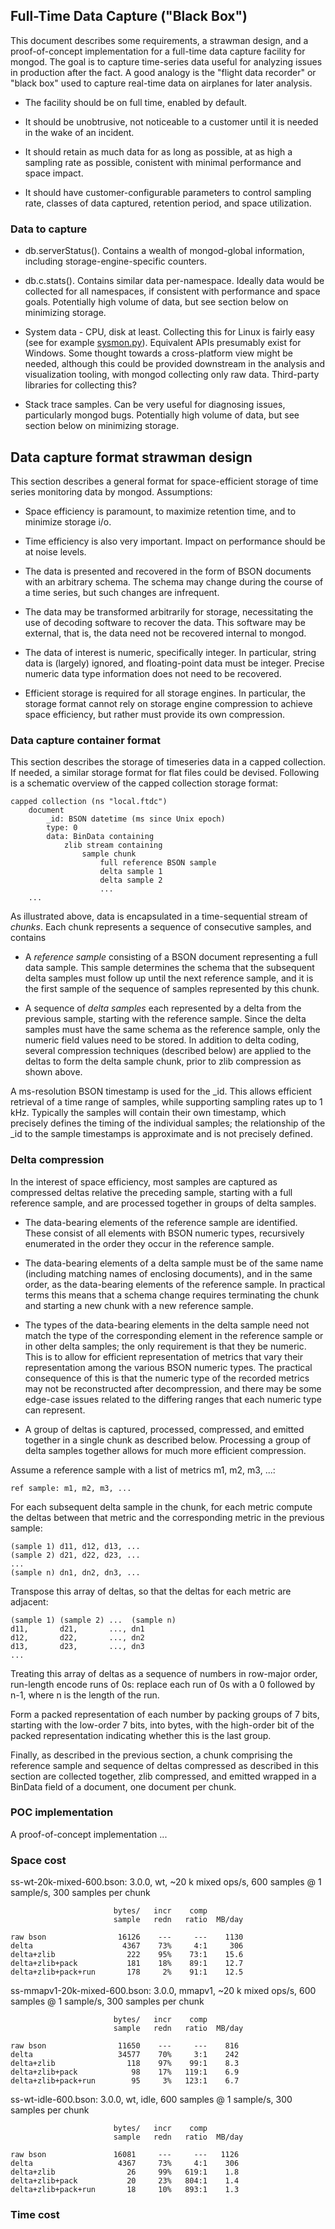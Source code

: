 ## Full-Time Data Capture ("Black Box")

This document describes some requirements, a strawman design, and a
proof-of-concept implementation for a full-time data capture facility
for mongod. The goal is to capture time-series data useful for
analyzing issues in production after the fact. A good analogy is the
"flight data recorder" or "black box" used to capture real-time data
on airplanes for later analysis.

* The facility should be on full time, enabled by default.

* It should be unobtrusive, not noticeable to a customer until it is
  needed in the wake of an incident.

* It should retain as much data for as long as possible, at as high a
  sampling rate as possible, conistent with minimal performance and
  space impact.

* It should have customer-configurable parameters to control sampling
  rate, classes of data captured, retention period, and space
  utilization.


### Data to capture

* db.serverStatus(). Contains a wealth of mongod-global information,
  including storage-engine-specific counters.

* db.c.stats(). Contains similar data per-namespace. Ideally data
  would be collected for all namespaces, if consistent with
  performance and space goals. Potentially high volume of data, but
  see section below on minimizing storage.

* System data - CPU, disk at least. Collecting this for Linux is
  fairly easy (see for example
  [sysmon.py](../timeseries/sysmon.py)). Equivalent APIs presumably
  exist for Windows. Some thought towards a cross-platform view might
  be needed, although this could be provided downstream in the
  analysis and visualization tooling, with mongod collecting only raw
  data. Third-party libraries for collecting this?

* Stack trace samples. Can be very useful for diagnosing issues,
  particularly mongod bugs. Potentially high volume of data, but see
  section below on minimizing storage.

## Data capture format strawman design

This section describes a general format for space-efficient storage of
time series monitoring data by mongod. Assumptions:

* Space efficiency is paramount, to maximize retention time, and to
  minimize storage i/o.

* Time efficiency is also very important. Impact on performance should
  be at noise levels.

* The data is presented and recovered in the form of BSON documents
  with an arbitrary schema. The schema may change during the course of
  a time series, but such changes are infrequent.

* The data may be transformed arbitrarily for storage, necessitating
  the use of decoding software to recover the data. This software may
  be external, that is, the data need not be recovered internal to
  mongod.

* The data of interest is numeric, specifically integer. In
  particular, string data is (largely) ignored, and floating-point
  data must be integer. Precise numeric data type information does not
  need to be recovered.

* Efficient storage is required for all storage engines. In
  particular, the storage format cannot rely on storage engine
  compression to achieve space efficiency, but rather must provide its
  own compression.


### Data capture container format

This section describes the storage of timeseries data in a capped
collection. If needed, a similar storage format for flat files could
be devised. Following is a schematic overview of the capped collection
storage format:

    capped collection (ns "local.ftdc")
        document
            _id: BSON datetime (ms since Unix epoch)
            type: 0
            data: BinData containing
                zlib stream containing
                    sample chunk
                        full reference BSON sample
                        delta sample 1
                        delta sample 2
                        ...
        ...

As illustrated above, data is encapsulated in a time-sequential stream
of *chunks*. Each chunk represents a sequence of consecutive samples,
and contains

* A *reference sample* consisting of a BSON document representing a
  full data sample. This sample determines the schema that the
  subsequent delta samples must follow up until the next reference
  sample, and it is the first sample of the sequence of samples
  represented by this chunk.

* A sequence of *delta samples* each represented by a delta from the
  previous sample, starting with the reference sample. Since the delta
  samples must have the same schema as the reference sample, only the
  numeric field values need to be stored. In addition to delta coding,
  several compression techniques (described below) are applied to the
  deltas to form the delta sample chunk, prior to zlib compression as
  shown above.

A ms-resolution BSON timestamp is used for the _id. This allows
efficient retrieval of a time range of samples, while supporting
sampling rates up to 1 kHz. Typically the samples will contain their
own timestamp, which precisely defines the timing of the individual
samples; the relationship of the _id to the sample timestamps is
approximate and is not precisely defined.

### Delta compression

In the interest of space efficiency, most samples are captured as
compressed deltas relative the preceding sample, starting with a full
reference sample, and are processed together in groups of delta
samples.

* The data-bearing elements of the reference sample are
  identified. These consist of all elements with BSON numeric types,
  recursively enumerated in the order they occur in the reference
  sample.

* The data-bearing elements of a delta sample must be of the same name
  (including matching names of enclosing documents), and in the same
  order, as the data-bearing elements of the reference sample. In
  practical terms this means that a schema change requires terminating
  the chunk and starting a new chunk with a new reference sample.

* The types of the data-bearing elements in the delta sample need not
  match the type of the corresponding element in the reference sample
  or in other delta samples; the only requirement is that they be
  numeric. This is to allow for efficient representation of metrics
  that vary their representation among the various BSON numeric
  types. The practical consequence of this is that the numeric type of
  the recorded metrics may not be reconstructed after decompression,
  and there may be some edge-case issues related to the differing
  ranges that each numeric type can represent.

* A group of deltas is captured, processed, compressed, and emitted
  together in a single chunk as described below. Processing a group of
  delta samples together allows for much more efficient compression.

Assume a reference sample with a list of metrics m1, m2, m3, ...:

    ref sample: m1, m2, m3, ...

For each subsequent delta sample in the chunk, for each metric compute
the deltas between that metric and the corresponding metric in the
previous sample:

    (sample 1) d11, d12, d13, ...
    (sample 2) d21, d22, d23, ...
    ...
    (sample n) dn1, dn2, dn3, ...

Transpose this array of deltas, so that the deltas for each metric are
adjacent:

    (sample 1) (sample 2) ...  (sample n)
    d11,       d21,       ..., dn1
    d12,       d22,       ..., dn2
    d13,       d23,       ..., dn3
    ...

Treating this array of deltas as a sequence of numbers in row-major
order, run-length encode runs of 0s: replace each run of 0s with a 0
followed by n-1, where n is the length of the run.

Form a packed representation of each number by packing groups of 7
bits, starting with the low-order 7 bits, into bytes, with the
high-order bit of the packed representation indicating whether this is
the last group.

Finally, as described in the previous section, a chunk comprising the
reference sample and sequence of deltas compressed as described in
this section are collected together, zlib compressed, and emitted
wrapped in a BinData field of a document, one document per chunk.


### POC implementation

A proof-of-concept implementation ...


### Space cost

ss-wt-20k-mixed-600.bson: 3.0.0, wt, ~20 k mixed ops/s, 600 samples @ 1 sample/s, 300 samples per chunk

                           bytes/   incr    comp
                           sample   redn   ratio  MB/day
    
    raw bson                16126    ---     ---    1130
    delta                    4367    73%     4:1     306
    delta+zlib                222    95%    73:1    15.6
    delta+zlib+pack           181    18%    89:1    12.7
    delta+zlib+pack+run       178     2%    91:1    12.5
    
ss-mmapv1-20k-mixed-600.bson: 3.0.0, mmapv1, ~20 k mixed ops/s, 600 samples @ 1 sample/s, 300 samples per chunk

                           bytes/   incr    comp
                           sample   redn   ratio  MB/day
    
    raw bson                11650    ---     ---    816
    delta                   34577    70%     3:1    242
    delta+zlib                118    97%    99:1    8.3
    delta+zlib+pack            98    17%   119:1    6.9
    delta+zlib+pack+run        95     3%   123:1    6.7

ss-wt-idle-600.bson: 3.0.0, wt, idle, 600 samples @ 1 sample/s, 300 samples per chunk

                           bytes/   incr    comp
                           sample   redn   ratio  MB/day
    
    raw bson               16081     ---     ---   1126
    delta                   4367     73%     4:1    306
    delta+zlib                26     99%   619:1    1.8
    delta+zlib+pack           20     23%   804:1    1.4
    delta+zlib+pack+run       18     10%   893:1    1.3


### Time cost


